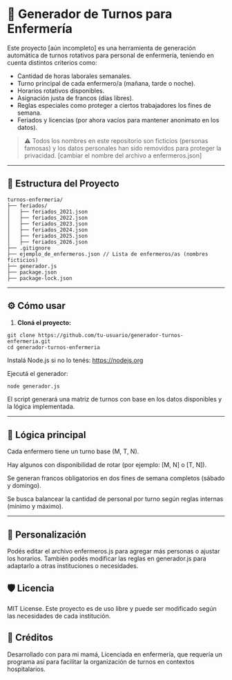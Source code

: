 # 🏥 Generador de Turnos para Enfermería

Este proyecto [aún incompleto] es una herramienta de generación automática de turnos rotativos para personal de enfermería, teniendo en cuenta distintos criterios como:

- Cantidad de horas laborales semanales.
- Turno principal de cada enfermero/a (mañana, tarde o noche).
- Horarios rotativos disponibles.
- Asignación justa de francos (días libres).
- Reglas especiales como proteger a ciertos trabajadores los fines de semana.
- Feriados y licencias (por ahora vacíos para mantener anonimato en los datos).

> ⚠️ Todos los nombres en este repositorio son ficticios (personas famosas) y los datos personales han sido removidos para proteger la privacidad. [cambiar el nombre del archivo a enfermeros.json]

---

## 📂 Estructura del Proyecto

```
turnos-enfermeria/
├── feriados/
│   ├── feriados_2021.json
│   ├── feriados_2022.json
│   ├── feriados_2023.json
│   ├── feriados_2024.json
│   ├── feriados_2025.json
│   ├── feriados_2026.json
├── .gitignore
├── ejemplo_de_enfermeros.json // Lista de enfermeros/as (nombres ficticios)
├── generador.js
├── package.json
├── package-lock.json
```

---

## ⚙️ Cómo usar

1. **Cloná el proyecto:**

```
git clone https://github.com/tu-usuario/generador-turnos-enfermeria.git
cd generador-turnos-enfermeria
```
Instalá Node.js si no lo tenés:
https://nodejs.org

Ejecutá el generador:
```bash
node generador.js
```
El script generará una matriz de turnos con base en los datos disponibles y la lógica implementada.

---

## 🧠 Lógica principal

Cada enfermero tiene un turno base (M, T, N).

Hay algunos con disponibilidad de rotar (por ejemplo: [M, N] o [T, N]).

Se generan francos obligatorios en dos fines de semana completos (sábado y domingo).

Se busca balancear la cantidad de personal por turno según reglas internas (mínimo y máximo).

---

## 📅 Personalización
Podés editar el archivo enfermeros.js para agregar más personas o ajustar los horarios.
También podés modificar las reglas en generador.js para adaptarlo a otras instituciones o necesidades.

## 🛡️ Licencia
MIT License. Este proyecto es de uso libre y puede ser modificado según las necesidades de cada institución.

## 🙌 Créditos
Desarrollado con para mi mamá, Licenciada en enfermería, que requería un programa así para facilitar la organización de turnos en contextos hospitalarios.